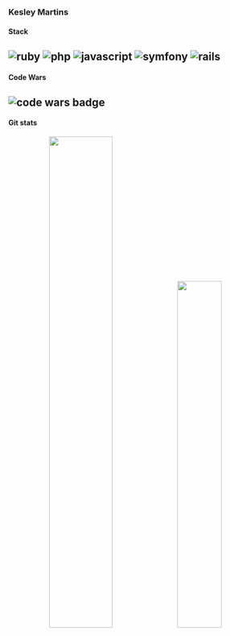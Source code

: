 ### Kesley Martins 

#### Stack
![ruby](https://img.shields.io/badge/ruby-1f2430?style=for-the-badge&logo=ruby)
![php](https://img.shields.io/badge/php-1f2430?style=for-the-badge&logo=php)
![javascript](https://img.shields.io/badge/javascript-1f2430?style=for-the-badge&logo=javascript)
![symfony](https://img.shields.io/badge/symfony-1f2430?style=for-the-badge&logo=symfony)
![rails](https://img.shields.io/badge/ruby_on_rails-1f2430?style=for-the-badge&logo=rubyonrails)
---
#### Code Wars
![code wars badge](https://www.codewars.com/users/kesleymartins/badges/micro)
---
#### Git stats
<div style="text-align: center;">
    <img width="50%" src="https://github-readme-stats.vercel.app/api?username=kesleymartins&count_private=true&hide=contribs,issues&theme=ayu-mirage">
    <img width="42%" src="https://github-readme-streak-stats.herokuapp.com/?user=kesleymartins&theme=ayu-mirage">
</div>
